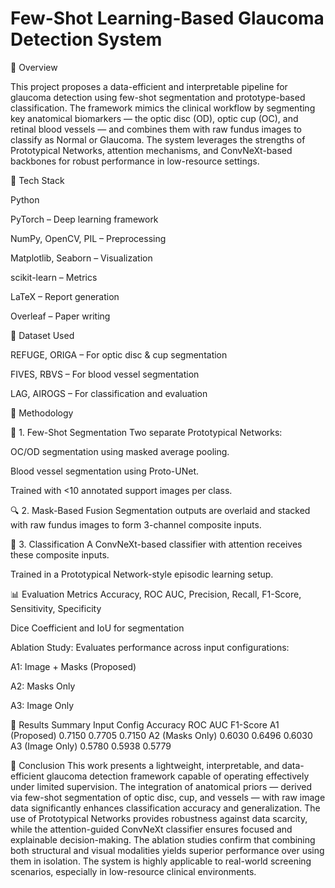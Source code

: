 # Few-Shot Learning-Based Glaucoma Detection System


📌 Overview

This project proposes a data-efficient and interpretable pipeline for glaucoma detection using few-shot segmentation and prototype-based classification. The framework mimics the clinical workflow by segmenting key anatomical biomarkers — the optic disc (OD), optic cup (OC), and retinal blood vessels — and combines them with raw fundus images to classify as Normal or Glaucoma. The system leverages the strengths of Prototypical Networks, attention mechanisms, and ConvNeXt-based backbones for robust performance in low-resource settings.

🧰 Tech Stack

Python

PyTorch – Deep learning framework

NumPy, OpenCV, PIL – Preprocessing

Matplotlib, Seaborn – Visualization

scikit-learn – Metrics

LaTeX – Report generation

Overleaf – Paper writing

📂 Dataset Used

REFUGE, ORIGA – For optic disc & cup segmentation

FIVES, RBVS – For blood vessel segmentation

LAG, AIROGS – For classification and evaluation

🧠 Methodology

🧩 1. Few-Shot Segmentation
Two separate Prototypical Networks:

OC/OD segmentation using masked average pooling.

Blood vessel segmentation using Proto-UNet.

Trained with <10 annotated support images per class.

🔍 2. Mask-Based Fusion
Segmentation outputs are overlaid and stacked with raw fundus images to form 3-channel composite inputs.

🔁 3. Classification
A ConvNeXt-based classifier with attention receives these composite inputs.

Trained in a Prototypical Network-style episodic learning setup.

📊 Evaluation Metrics
Accuracy, ROC AUC, Precision, Recall, F1-Score, Sensitivity, Specificity

Dice Coefficient and IoU for segmentation

Ablation Study: Evaluates performance across input configurations:

A1: Image + Masks (Proposed)

A2: Masks Only

A3: Image Only

📌 Results Summary
Input  Config   	   Accuracy 	ROC AUC	  F1-Score
A1    (Proposed)	    0.7150	  0.7705	  0.7150
A2    (Masks Only)	  0.6030	  0.6496	  0.6030
A3    (Image Only)	  0.5780    0.5938    0.5779

📜 Conclusion
This work presents a lightweight, interpretable, and data-efficient glaucoma detection framework capable of operating effectively under limited supervision. The integration of anatomical priors — derived via few-shot segmentation of optic disc, cup, and vessels — with raw image data significantly enhances classification accuracy and generalization. The use of Prototypical Networks provides robustness against data scarcity, while the attention-guided ConvNeXt classifier ensures focused and explainable decision-making. The ablation studies confirm that combining both structural and visual modalities yields superior performance over using them in isolation. The system is highly applicable to real-world screening scenarios, especially in low-resource clinical environments.
